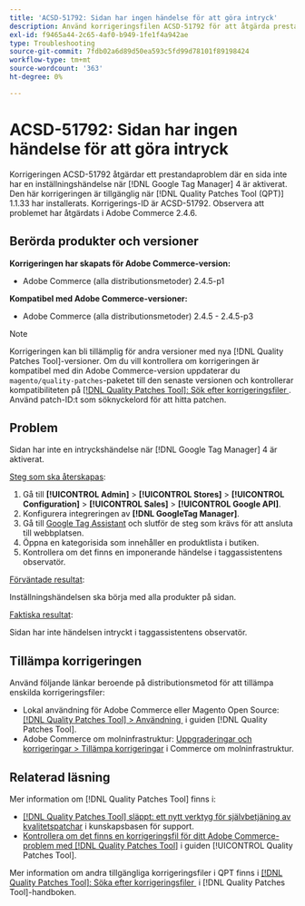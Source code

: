```yaml
---
title: 'ACSD-51792: Sidan har ingen händelse för att göra intryck'
description: Använd korrigeringsfilen ACSD-51792 för att åtgärda prestandaproblem i Adobe Commerce där en sida inte har en inställningshändelse när Google Tag Manager 4 är aktiverat.
exl-id: f9465a44-2c65-4af0-b949-1fe1f4a942ae
type: Troubleshooting
source-git-commit: 7fdb02a6d89d50ea593c5fd99d78101f89198424
workflow-type: tm+mt
source-wordcount: '363'
ht-degree: 0%

---
```


# ACSD-51792: Sidan har ingen händelse för att göra intryck

Korrigeringen ACSD-51792 åtgärdar ett prestandaproblem där en sida inte har en inställningshändelse när [!DNL Google Tag Manager] 4 är aktiverat. Den här korrigeringen är tillgänglig när [!DNL Quality Patches Tool (QPT)] 1.1.33 har installerats. Korrigerings-ID är ACSD-51792. Observera att problemet har åtgärdats i Adobe Commerce 2.4.6.

## Berörda produkter och versioner

**Korrigeringen har skapats för Adobe Commerce-version:**

* Adobe Commerce (alla distributionsmetoder) 2.4.5-p1

**Kompatibel med Adobe Commerce-versioner:**

* Adobe Commerce (alla distributionsmetoder) 2.4.5 - 2.4.5-p3

>[!NOTE]
>
>Korrigeringen kan bli tillämplig för andra versioner med nya [!DNL Quality Patches Tool]-versioner. Om du vill kontrollera om korrigeringen är kompatibel med din Adobe Commerce-version uppdaterar du `magento/quality-patches`-paketet till den senaste versionen och kontrollerar kompatibiliteten på [[!DNL Quality Patches Tool]: Sök efter korrigeringsfiler &#x200B;](https://experienceleague.adobe.com/tools/commerce-quality-patches/index.html?lang=sv-SE). Använd patch-ID:t som söknyckelord för att hitta patchen.

## Problem

Sidan har inte en intryckshändelse när [!DNL Google Tag Manager] 4 är aktiverat.

<u>Steg som ska återskapas</u>:

1. Gå till **[!UICONTROL Admin]** > **[!UICONTROL Stores]** > **[!UICONTROL Configuration]** > **[!UICONTROL Sales]** > **[!UICONTROL Google API]**.
1. Konfigurera integreringen av **[!DNL GoogleTag Manager]**.
1. Gå till [Google Tag Assistant](https://tagassistant.google.com/) och slutför de steg som krävs för att ansluta till webbplatsen.
1. Öppna en kategorisida som innehåller en produktlista i butiken.
1. Kontrollera om det finns en imponerande händelse i taggassistentens observatör.

<u>Förväntade resultat</u>:

Inställningshändelsen ska börja med alla produkter på sidan.

<u>Faktiska resultat</u>:

Sidan har inte händelsen intryckt i taggassistentens observatör.

## Tillämpa korrigeringen

Använd följande länkar beroende på distributionsmetod för att tillämpa enskilda korrigeringsfiler:

* Lokal användning för Adobe Commerce eller Magento Open Source: [[!DNL Quality Patches Tool] > Användning &#x200B;](/help/tools/quality-patches-tool/usage.md) i guiden [!DNL Quality Patches Tool].
* Adobe Commerce om molninfrastruktur: [Uppgraderingar och korrigeringar > Tillämpa korrigeringar](https://experienceleague.adobe.com/docs/commerce-cloud-service/user-guide/develop/upgrade/apply-patches.html?lang=sv-SE) i Commerce om molninfrastruktur.

## Relaterad läsning

Mer information om [!DNL Quality Patches Tool] finns i:

* [[!DNL Quality Patches Tool] släppt: ett nytt verktyg för självbetjäning av kvalitetspatchar](https://experienceleague.adobe.com/sv/docs/commerce-operations/tools/quality-patches-tool/quality-patches-tool-to-self-serve-quality-patches) i kunskapsbasen för support.
* [Kontrollera om det finns en korrigeringsfil för ditt Adobe Commerce-problem med  [!DNL Quality Patches Tool]](/help/tools/quality-patches-tool/patches-available-in-qpt/check-patch-for-magento-issue-with-magento-quality-patches.md) i guiden [!UICONTROL Quality Patches Tool].


Mer information om andra tillgängliga korrigeringsfiler i QPT finns i [[!DNL Quality Patches Tool]: Söka efter korrigeringsfiler &#x200B;](https://experienceleague.adobe.com/tools/commerce-quality-patches/index.html?lang=sv-SE) i [!DNL Quality Patches Tool]-handboken.

